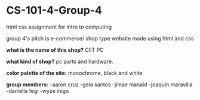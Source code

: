 # CS-101-4-Group-4
html css assignment for intro to computing

group 4's pitch is e-commerce/ shop type website made using html and css

**what is the name of this shop?**
CIIT PC

**what kind of shop?**
pc parts and hardware.

**color palette of the site:**
monochrome, black and white

**group members:**
-aaron cruz
-geia santos
-jimae manaid
-joaquin maravilla
-daniella fegi
-wyze inigo
